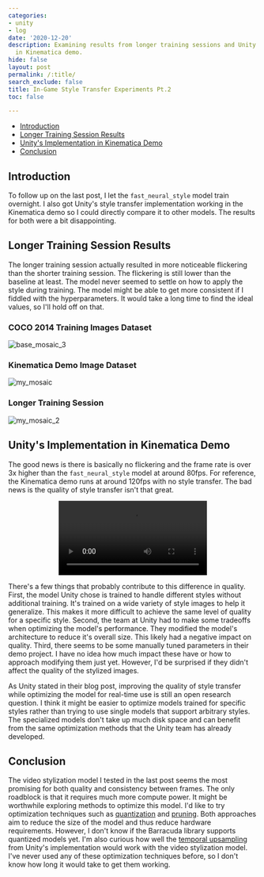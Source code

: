 ```yaml
---
categories:
- unity
- log
date: '2020-12-20'
description: Examining results from longer training sessions and Unity's implementation
  in Kinematica demo.
hide: false
layout: post
permalink: /:title/
search_exclude: false
title: In-Game Style Transfer Experiments Pt.2
toc: false

---
```


* [Introduction](#introduction)
* [Longer Training Session Results](#longer-training-session-results)
* [Unity's Implementation in Kinematica Demo](#unitys-implementation-in-kinematica-demo)
* [Conclusion](#conclusion)

## Introduction

To follow up on the last post, I let the `fast_neural_style` model train overnight. I also got Unity's style transfer implementation working in the Kinematica demo so I could directly compare it to other models. The results for both were a bit disappointing.

## Longer Training Session Results

The longer training session actually resulted in more noticeable flickering than the shorter training session. The flickering is still lower than the baseline at least. The model never seemed to settle on how to apply the style during training. The model might be able to get more consistent if I fiddled with the hyperparameters. It would take a long time to find the ideal values, so I'll hold off on that.

### COCO 2014 Training Images Dataset

![base_mosaic_3](..\images\in-game-style-transfer-experiments\part-2\base_mosaic_3.gif)

### Kinematica Demo Image Dataset

![my_mosaic](..\images\in-game-style-transfer-experiments\part-2\my_mosaic.gif)

### Longer Training Session

![my_mosaic_2](..\images\in-game-style-transfer-experiments\part-2\my_mosaic_2.gif)



## Unity's Implementation in Kinematica Demo

The good news is there is basically no flickering and the frame rate is over 3x higher than the `fast_neural_style` model at around 80fps. For reference, the Kinematica demo runs at around 120fps with no style transfer. The bad news is the quality of style transfer isn't that great.

<center>
	<video style="width:auto;max-width:100%;height:auto;" controls loop>
		<source src="../videos/in-game-style-transfer-experiments\part-2\unity_style_kinematica_4.mp4" type="video/mp4">
	</video>
</center>

There's a few things that probably contribute to this difference in quality. First, the model Unity chose is trained to handle different styles without additional training. It's trained on a wide variety of style images to help it generalize. This makes it more difficult to achieve the same level of quality for a specific style. Second, the team at Unity had to make some tradeoffs when optimizing the model's performance. They modified the model's architecture to reduce it's overall size. This likely had a negative impact on quality. Third, there seems to be some manually tuned parameters in their demo project. I have no idea how much impact these have or how to approach modifying them just yet. However, I'd be surprised if they didn't affect the quality of the stylized images.

As Unity stated in their blog post, improving the quality of style transfer while optimizing the model for real-time use is still an open research question. I think it might be easier to optimize models trained for specific styles rather than trying to use single models that support arbitrary styles. The specialized models don't take up much disk space and can benefit from the same optimization methods that the Unity team has already developed. 

## Conclusion

The video stylization model I tested in the last post seems the most promising for both quality and consistency between frames. The only roadblock is that it requires much more compute power. It might be worthwhile exploring methods to optimize this model. I'd like to try optimization techniques such as [quantization](https://pytorch.org/blog/introduction-to-quantization-on-pytorch/) and [pruning](https://pytorch.org/tutorials/intermediate/pruning_tutorial.html). Both approaches aim to reduce the size of the model and thus reduce hardware requirements. However, I don't know if the Barracuda library supports quantized models yet. I'm also curious how well the [temporal upsampling](https://blogs.unity3d.com/2020/11/25/real-time-style-transfer-in-unity-using-deep-neural-networks/) from Unity's implementation would work with the video stylization model. I've never used any of these optimization techniques before, so I don't know how long it would take to get them working.

